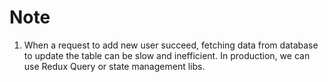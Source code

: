 # Note
1. When a request to add new user succeed, fetching data from database to update the table can be slow and inefficient. In production, we can use Redux Query or state management libs.
